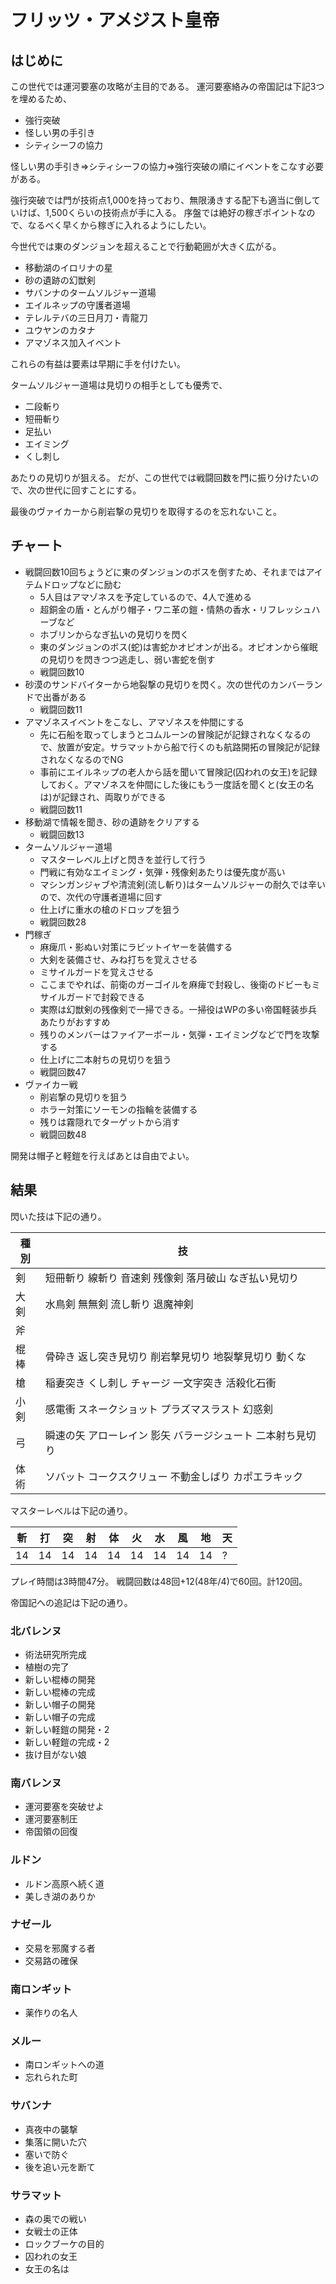 # フリッツ・アメジスト皇帝

## はじめに

この世代では運河要塞の攻略が主目的である。
運河要塞絡みの帝国記は下記3つを埋めるため、

- 強行突破
- 怪しい男の手引き
- シティシーフの協力

怪しい男の手引き=>シティシーフの協力=>強行突破の順にイベントをこなす必要がある。

強行突破では門が技術点1,000を持っており、無限湧きする配下も適当に倒していけば、1,500くらいの技術点が手に入る。
序盤では絶好の稼ぎポイントなので、なるべく早くから稼ぎに入れるようにしたい。

今世代では東のダンジョンを超えることで行動範囲が大きく広がる。

- 移動湖のイロリナの星
- 砂の遺跡の幻獣剣
- サバンナのタームソルジャー道場
- エイルネップの守護者道場
- テレルテバの三日月刀・青龍刀
- ユウヤンのカタナ
- アマゾネス加入イベント

これらの有益は要素は早期に手を付けたい。

タームソルジャー道場は見切りの相手としても優秀で、

- 二段斬り
- 短冊斬り
- 足払い
- エイミング
- くし刺し

あたりの見切りが狙える。
だが、この世代では戦闘回数を門に振り分けたいので、次の世代に回すことにする。

最後のヴァイカーから削岩撃の見切りを取得するのを忘れないこと。

## チャート

- 戦闘回数10回ちょうどに東のダンジョンのボスを倒すため、それまではアイテムドロップなどに励む
    - 5人目はアマゾネスを予定しているので、4人で進める
    - 超銅金の盾・とんがり帽子・ワニ革の鎧・情熱の香水・リフレッシュハーブなど
    - ホブリンからなぎ払いの見切りを閃く
    - 東のダンジョンのボス(蛇)は害蛇かオピオンが出る。オピオンから催眠の見切りを閃きつつ逃走し、弱い害蛇を倒す
    - 戦闘回数10
- 砂漠のサンドバイターから地裂撃の見切りを閃く。次の世代のカンバーランドで出番がある
    - 戦闘回数11
- アマゾネスイベントをこなし、アマゾネスを仲間にする
    - 先に石船を取ってしまうとコムルーンの冒険記が記録されなくなるので、放置が安定。サラマットから船で行くのも航路開拓の冒険記が記録されなくなるのでNG
    - 事前にエイルネップの老人から話を聞いて冒険記(囚われの女王)を記録しておく。アマゾネスを仲間にした後にもう一度話を聞くと(女王の名は)が記録され、両取りができる
    - 戦闘回数11
- 移動湖で情報を聞き、砂の遺跡をクリアする
    - 戦闘回数13
- タームソルジャー道場
    - マスターレベル上げと閃きを並行して行う
    - 門戦に有効なエイミング・気弾・残像剣あたりは優先度が高い
    - マシンガンジャブや清流剣(流し斬り)はタームソルジャーの耐久では辛いので、次代の守護者道場に回す
    - 仕上げに重水の槍のドロップを狙う
    - 戦闘回数28
- 門稼ぎ
    - 麻痺爪・影ぬい対策にラビットイヤーを装備する
    - 大剣を装備させ、みね打ちを覚えさせる
    - ミサイルガードを覚えさせる
    - ここまでやれば、前衛のガーゴイルを麻痺で封殺し、後衛のドビーもミサイルガードで封殺できる
    - 実際は幻獣剣の残像剣で一掃できる。一掃役はWPの多い帝国軽装歩兵あたりがおすすめ
    - 残りのメンバーはファイアーボール・気弾・エイミングなどで門を攻撃する
    - 仕上げに二本射ちの見切りを狙う
    - 戦闘回数47
- ヴァイカー戦
    - 削岩撃の見切りを狙う
    - ホラー対策にソーモンの指輪を装備する
    - 残りは霧隠れでターゲットから消す
    - 戦闘回数48

開発は帽子と軽鎧を行えばあとは自由でよい。

## 結果

閃いた技は下記の通り。

|種別|技|
|----|----|
|剣|短冊斬り 線斬り 音速剣 残像剣 落月破山 なぎ払い見切り|
|大剣|水鳥剣 無無剣 流し斬り 退魔神剣|
|斧||
|棍棒|骨砕き 返し突き見切り 削岩撃見切り 地裂撃見切り 動くな|
|槍|稲妻突き くし刺し チャージ 一文字突き 活殺化石衝|
|小剣|感電衝 スネークショット プラズマスラスト 幻惑剣|
|弓|瞬速の矢 アローレイン 影矢 バラージシュート 二本射ち見切り|
|体術|ソバット コークスクリュー 不動金しばり カポエラキック|

マスターレベルは下記の通り。

|斬|打|突|射|体|火|水|風|地|天|
|----|----|----|----|----|----|----|----|----|----|
|14|14|14|14|14|14|14|14|14|?|

プレイ時間は3時間47分。
戦闘回数は48回+12(48年/4)で60回。計120回。

帝国記への追記は下記の通り。

### 北バレンヌ

- 術法研究所完成
- 植樹の完了
- 新しい棍棒の開発
- 新しい棍棒の完成
- 新しい帽子の開発
- 新しい帽子の完成
- 新しい軽鎧の開発・2
- 新しい軽鎧の完成・2
- 抜け目がない娘

### 南バレンヌ

- 運河要塞を突破せよ
- 運河要塞制圧
- 帝国領の回復

### ルドン

- ルドン高原へ続く道
- 美しき湖のありか

### ナゼール

- 交易を邪魔する者
- 交易路の確保

### 南ロンギット

- 薬作りの名人

### メルー

- 南ロンギットへの道
- 忘れられた町

### サバンナ

- 真夜中の襲撃
- 集落に開いた穴
- 塞いで防ぐ
- 後を追い元を断て

### サラマット

- 森の奥での戦い
- 女戦士の正体
- ロックブーケの目的
- 囚われの女王
- 女王の名は

